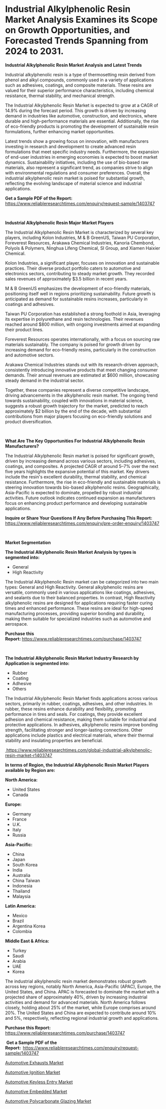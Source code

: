 <p><h1>Industrial Alkylphenolic Resin Market Analysis Examines its Scope on Growth Opportunities, and Forecasted Trends Spanning from 2024 to 2031.</h1></p><p><strong>Industrial Alkylphenolic Resin Market Analysis and Latest Trends</strong></p>
<p><p>Industrial alkylphenolic resin is a type of thermosetting resin derived from phenol and alkyl compounds, commonly used in a variety of applications such as adhesives, coatings, and composite materials. These resins are valued for their superior performance characteristics, including chemical resistance, thermal stability, and mechanical strength. </p><p>The Industrial Alkylphenolic Resin Market is expected to grow at a CAGR of 14.9% during the forecast period. This growth is driven by increasing demand in industries like automotive, construction, and electronics, where durable and high-performance materials are essential. Additionally, the rise of eco-friendly products is promoting the development of sustainable resin formulations, further enhancing market opportunities.</p><p>Latest trends show a growing focus on innovation, with manufacturers investing in research and development to create advanced resin formulations that meet specific industry needs. Furthermore, the expansion of end-user industries in emerging economies is expected to boost market dynamics. Sustainability initiatives, including the use of bio-based raw materials, also represent a significant trend, as companies strive to align with environmental regulations and consumer preferences. Overall, the industrial alkylphenolic resin market is poised for substantial growth, reflecting the evolving landscape of material science and industrial applications.</p></p>
<p><strong>Get a Sample PDF of the Report:&nbsp;</strong> <a href="https://www.reliableresearchtimes.com/enquiry/request-sample/1403747?utm_campaign=1486&utm_medium=2&utm_source=Github&utm_content=ia&utm_term=23102024&utm_id=industrial-alkylphenolic-resin">https://www.reliableresearchtimes.com/enquiry/request-sample/1403747</a></p>
<p>&nbsp;</p>
<p><strong>Industrial Alkylphenolic Resin Major Market Players</strong></p>
<p><p>The Industrial Alkylphenolic Resin Market is characterized by several key players, including Kolon Industries, M & B GreenUS, Taiwan PU Corporation, Foreverest Resources, Arakawa Chemical Industries, Kanoria Chembond, Polyols & Polymers, Ninghua Lifeng Chemical, SI Group, and Xiamen Haixier Chemical. </p><p>Kolon Industries, a significant player, focuses on innovation and sustainable practices. Their diverse product portfolio caters to automotive and electronics sectors, contributing to steady market growth. They recorded sales revenues of approximately $3.5 billion in recent years. </p><p>M & B GreenUS emphasizes the development of eco-friendly materials, positioning itself well in regions prioritizing sustainability. Future growth is anticipated as demand for sustainable resins increases, particularly in coatings and adhesives.</p><p>Taiwan PU Corporation has established a strong foothold in Asia, leveraging its expertise in polyurethane and resin technologies. Their revenues reached around $800 million, with ongoing investments aimed at expanding their product lines.</p><p>Foreverest Resources operates internationally, with a focus on sourcing raw materials sustainably. The company is poised for growth driven by increasing demand for eco-friendly resins, particularly in the construction and automotive sectors.</p><p>Arakawa Chemical Industries stands out with its research-driven approach, consistently introducing innovative products that meet changing consumer demands. Their annual revenues are estimated at $600 million, showcasing steady demand in the industrial sector.</p><p>Together, these companies represent a diverse competitive landscape, driving advancements in the alkylphenolic resin market. The ongoing trend towards sustainability, coupled with innovations in material science, suggests a robust growth trajectory for the market, predicted to reach approximately $2 billion by the end of the decade, with substantial contributions from major players focusing on eco-friendly solutions and product diversification.</p></p>
<p>&nbsp;</p>
<p><strong>What Are The Key Opportunities For Industrial Alkylphenolic Resin Manufacturers?</strong></p>
<p><p>The Industrial Alkylphenolic Resin market is poised for significant growth, driven by increasing demand across various sectors, including adhesives, coatings, and composites. A projected CAGR of around 5–7% over the next five years highlights the expansive potential of this market. Key drivers include the resin's excellent durability, thermal stability, and chemical resistance. Furthermore, the rise in eco-friendly and sustainable materials is steering innovation towards bio-based alkylphenolic resins. Geographically, Asia-Pacific is expected to dominate, propelled by robust industrial activities. Future outlook indicates continued expansion as manufacturers focus on enhancing product performance and developing sustainable applications.</p></p>
<p><strong>Inquire or Share Your Questions If Any Before Purchasing This Report:</strong> <a href="https://www.reliableresearchtimes.com/enquiry/pre-order-enquiry/1403747?utm_campaign=1486&utm_medium=2&utm_source=Github&utm_content=ia&utm_term=23102024&utm_id=industrial-alkylphenolic-resin">https://www.reliableresearchtimes.com/enquiry/pre-order-enquiry/1403747</a></p>
<p>&nbsp;</p>
<p><strong>Market Segmentation</strong></p>
<p><strong>The Industrial Alkylphenolic Resin Market Analysis by types is segmented into:</strong></p>
<p><ul><li>General</li><li>High Reactivity</li></ul></p>
<p><p>The Industrial Alkylphenolic Resin market can be categorized into two main types: General and High Reactivity. General alkylphenolic resins are versatile, commonly used in various applications like coatings, adhesives, and sealants due to their balanced properties. In contrast, High Reactivity alkylphenolic resins are designed for applications requiring faster curing times and enhanced performance. These resins are ideal for high-speed manufacturing processes, providing superior bonding and durability, making them suitable for specialized industries such as automotive and aerospace.</p></p>
<p><strong>Purchase this Report:&nbsp;</strong><a href="https://www.reliableresearchtimes.com/purchase/1403747?utm_campaign=1486&utm_medium=2&utm_source=Github&utm_content=ia&utm_term=23102024&utm_id=industrial-alkylphenolic-resin">https://www.reliableresearchtimes.com/purchase/1403747</a></p>
<p>&nbsp;</p>
<p><strong>The Industrial Alkylphenolic Resin Market Industry Research by Application is segmented into:</strong></p>
<p><ul><li>Rubber</li><li>Coating</li><li>Adhesive</li><li>Others</li></ul></p>
<p><p>The Industrial Alkylphenolic Resin Market finds applications across various sectors, primarily in rubber, coatings, adhesives, and other industries. In rubber, these resins enhance durability and flexibility, promoting performance in tires and seals. For coatings, they provide excellent adhesion and chemical resistance, making them suitable for industrial and protective applications. In adhesives, alkylphenolic resins improve bonding strength, facilitating stronger and longer-lasting connections. Other applications include plastics and electrical materials, where their thermal stability and insulating properties are beneficial.</p></p>
<p><a href="https://www.reliableresearchtimes.com/global-industrial-alkylphenolic-resin-market-r1403747?utm_campaign=1486&utm_medium=2&utm_source=Github&utm_content=ia&utm_term=23102024&utm_id=industrial-alkylphenolic-resin">&nbsp;https://www.reliableresearchtimes.com/global-industrial-alkylphenolic-resin-market-r1403747</a></p>
<p><strong>In terms of Region, the Industrial Alkylphenolic Resin Market Players available by Region are:</strong></p>
<p>
    <p> <strong> North America: </strong>
        <ul>
            <li>United States</li>
            <li>Canada</li>
        </ul>
        </p> 
    <p> <strong> Europe: </strong>
        <ul>
            <li>Germany</li>
            <li>France</li>
            <li>U.K.</li>
            <li>Italy</li>
            <li>Russia</li>
        </ul>
        </p> 
    <p> <strong> Asia-Pacific: </strong>
        <ul>
            <li>China</li>
            <li>Japan</li>
            <li>South Korea</li>
            <li>India</li>
            <li>Australia</li>
            <li>China Taiwan</li>
            <li>Indonesia</li>
            <li>Thailand</li>
            <li>Malaysia</li>
        </ul>
        </p> 
    <p> <strong> Latin America: </strong>
        <ul>
            <li>Mexico</li>
            <li>Brazil</li>
            <li>Argentina Korea</li>
            <li>Colombia</li>
        </ul>
        </p> 
    <p> <strong> Middle East & Africa: </strong>
        <ul>
            <li>Turkey</li>
            <li>Saudi</li>
            <li>Arabia</li>
            <li>UAE</li>
            <li>Korea</li>
        </ul>
    </p>
    </p>
<p><p>The industrial alkylphenolic resin market demonstrates robust growth across key regions, notably North America, Asia-Pacific (APAC), Europe, the United States, and China. APAC is forecasted to dominate the market with a projected share of approximately 40%, driven by increasing industrial activities and demand for advanced materials. North America follows closely, holding about 25% of the market, while Europe comprises around 20%. The United States and China are expected to contribute around 10% and 5%, respectively, reflecting regional industrial growth and applications.</p></p>
<p><strong>Purchase this Report: </strong><a href="https://www.reliableresearchtimes.com/purchase/1403747?utm_campaign=1486&utm_medium=2&utm_source=Github&utm_content=ia&utm_term=23102024&utm_id=industrial-alkylphenolic-resin">https://www.reliableresearchtimes.com/purchase/1403747</a></p>
<p>&nbsp;<strong>Get a Sample PDF of the Report:&nbsp;&nbsp;</strong><a href="https://www.reliableresearchtimes.com/enquiry/request-sample/1403747?utm_campaign=1486&utm_medium=2&utm_source=Github&utm_content=ia&utm_term=23102024&utm_id=industrial-alkylphenolic-resin">https://www.reliableresearchtimes.com/enquiry/request-sample/1403747</a></p>
<p><strong></strong></p>
<p><p><a href="https://www.linkedin.com/pulse/in-depth-analysis-global-automotive-exhausts-market-scope-its-lhl1e?utm_campaign=1486&utm_medium=2&utm_source=Github&utm_content=ia&utm_term=23102024&utm_id=industrial-alkylphenolic-resin">Automotive Exhausts Market</a></p><p><a href="https://www.linkedin.com/pulse/future-ready-strategic-insights-global-automotive-ignition-market-643se?utm_campaign=1486&utm_medium=2&utm_source=Github&utm_content=ia&utm_term=23102024&utm_id=industrial-alkylphenolic-resin">Automotive Ignition Market</a></p><p><a href="https://www.linkedin.com/pulse/automotive-keyless-entry-market-size-share-trends-analysis-report-zufte?utm_campaign=1486&utm_medium=2&utm_source=Github&utm_content=ia&utm_term=23102024&utm_id=industrial-alkylphenolic-resin">Automotive Keyless Entry Market</a></p><p><a href="https://www.linkedin.com/pulse/automotive-embedded-market-transformation-comparative-analysis-rnrse?utm_campaign=1486&utm_medium=2&utm_source=Github&utm_content=ia&utm_term=23102024&utm_id=industrial-alkylphenolic-resin">Automotive Embedded Market</a></p><p><a href="https://www.linkedin.com/pulse/emerging-automotive-polycarbonate-glazing-market-opportunities-rmrye?utm_campaign=1486&utm_medium=2&utm_source=Github&utm_content=ia&utm_term=23102024&utm_id=industrial-alkylphenolic-resin">Automotive Polycarbonate Glazing Market</a></p></p>